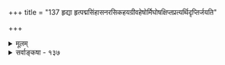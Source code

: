+++
title = "137 हृद्या हृत्पद्मसिंहासनरसिकहयग्रीवहेषोर्मिघोषक्षिप्तप्रत्यर्थिदृप्तिर्जयति"

+++
<details><summary>मूलम्</summary>

हृद्या हृत्पद्मसिंहासनरसिकहयग्रीवहेषोर्मिघोषक्षिप्तप्रत्यर्थिदृप्तिर्जयति बहुगुणा पङ्क्तिरस्मद्गुरूणाम् ।  
दिक्सौधाबद्धजैत्रध्वजपटपवनस्फातिनिर्धूततत्तत्सिद्धान्तस्तोमतूलस्तबकविगमनव्यक्तसद्वर्तनीका ॥ १३७ ॥
</details>

<details><summary>सर्वाङ्कषा - १३७</summary>

वस्तुतस्त्वेतद्दर्शनप्रवर्तकाचार्यो ज्ञानविज्ञानमूर्तिः श्रीहयग्रीव एवेत्याहहृद्येत्यादि । हृत्पद्मेत्यादि दृप्तिरित्यन्तमेकं पदम् । 'हृत्पद्मसिंहासनरसिक' इति हयग्रीवविशेषणात् हयग्रीवस्वयंवृतत्वं सूच्यते । तादृशस्य हयग्रीवस्य हेषोर्मिघोषक्षिप्तप्रत्यर्थदृप्तिः, अत एव बहुगुणा अत एव हृद्या अस्मद्गुरूणां पङ्किः जयति । एतज्जयसूचकविशेषणम् - दिक्सौधेत्यादि । उत्तरार्धं सर्वमेकं पदम् । दिश एव **सौधाः** = दिगन्ता इति भावः । तेषु आबद्धस्य जैत्रध्वजस्य पटपवनवेगेनैव निर्धूताः तत्तत्सिद्धान्तानां स्तोमरूपा तूलस्तबकाः मार्गाच्छदका ये तेषां विगमेन व्यक्ता सद्वर्तनी यस्याम्, तादृशी गुरुपङ्किः जयति । वेदप्रवर्तकाचार्येण हयग्रीवेणैवोपदिष्टोऽयं सिद्धान्त इत्याशयः । हयग्रीवः खलु विज्ञानमूर्तिः । 

18 



498. 

499. 

816 

[कुतार्किकनिन्दा ] 

अध्यक्षं यच्छुतं वा लघु भवति तदित्यादिमो वादिमोह : 

तत्त्वोदर्का न तर्कस्तदिह जगति किं मेधया साधयामः । तिष्ठत्वेतत्; लघिष्ठाः कतिचन दधतो मानसे मानसेतुं 

हंहो सभ्यामसभ्यस्थपुटमुखपुटा दुर्जना निर्जयन्ति ॥138॥ 

[ एतद्ग्रन्थस्यावश्याध्येयत्वम् ] 

स्यादित्थं शिक्षितार्थो य इह यतिपतिच्छात्रहस्ताग्रनृत्य- 

न्नाराचन्यासरेखासहचरितमतिः सर्वतन्त्रस्वतन्त्रः । 

अनुभवस्वरूप एव यदि विप्रतिपत्तिः, तर्हि विज्ञानेनैवानुभवविश्लेषणं कार्यम् । विज्ञानं च जगतोऽस्य ब्रह्मोपादानत्वम्, ब्रह्मशरीरत्वं च प्रतिपादयति । शरीरशरीरिभावमूलकानुभवो हीहैव भवितुमर्हति, वामदेवप्रह्लादशठकोपमुन्यादीनां तथा दर्शनात् । इयमेव जीवन्मुक्तावस्थेति परैरुच्यते । अत्र वक्तव्यं सर्वं पूर्वमेव (जीव. 73) गतम् । अतोऽयमेव सिद्धान्तः पूर्णः, श्रौतः, वैज्ञानिकश्चेत्याशयः ॥ १३७ ॥
</details>
